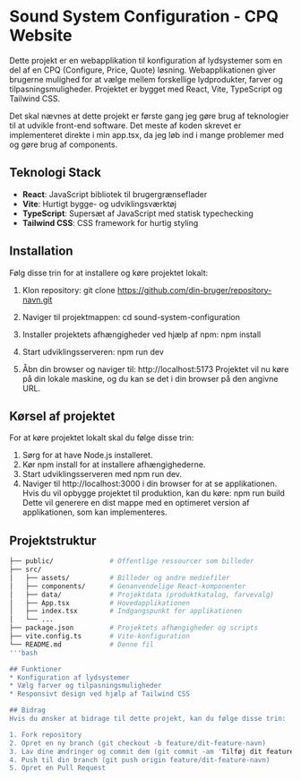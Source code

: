 # Sound System Configuration - CPQ Website

Dette projekt er en webapplikation til konfiguration af lydsystemer som en del af en CPQ (Configure, Price, Quote) løsning. Webapplikationen giver brugerne mulighed for at vælge mellem forskellige lydprodukter, farver og tilpasningsmuligheder. Projektet er bygget med React, Vite, TypeScript og Tailwind CSS.

Det skal nævnes at dette projekt er første gang jeg gøre brug af teknologier til at udvikle front-end software.
Det meste af koden skrevet er implementeret direkte i min app.tsx, da jeg løb ind i mange problemer med og gøre brug af components.

## Teknologi Stack
- **React**: JavaScript bibliotek til brugergrænseflader
- **Vite**: Hurtigt bygge- og udviklingsværktøj
- **TypeScript**: Supersæt af JavaScript med statisk typechecking
- **Tailwind CSS**: CSS framework for hurtig styling

## Installation

Følg disse trin for at installere og køre projektet lokalt:

1. Klon repository:
   git clone https://github.com/din-bruger/repository-navn.git

2. Naviger til projektmappen:
    cd sound-system-configuration

3. Installer projektets afhængigheder ved hjælp af npm: 
    npm install
    
4. Start udviklingsserveren:
    npm run dev

5. Åbn din browser og naviger til:
    http://localhost:5173
    Projektet vil nu køre på din lokale maskine, og du kan se det i din browser på den angivne URL.

## Kørsel af projektet
For at køre projektet lokalt skal du følge disse trin:

1. Sørg for at have Node.js installeret.
2. Kør npm install for at installere afhængighederne.
3. Start udviklingsserveren med npm run dev.
4. Naviger til http://localhost:3000 i din browser for at se applikationen.
Hvis du vil opbygge projektet til produktion, kan du køre:
  npm run build
Dette vil generere en dist mappe med en optimeret version af applikationen, som kan implementeres.

## Projektstruktur
```bash
├── public/              # Offentlige ressourcer som billeder
├── src/
│   ├── assets/          # Billeder og andre mediefiler
│   ├── components/      # Genanvendelige React-komponenter
│   ├── data/            # Projektdata (produktkatalog, farvevalg)
│   ├── App.tsx          # Hovedapplikationen
│   ├── index.tsx        # Indgangspunkt for applikationen
│   └── ...
├── package.json         # Projektets afhængigheder og scripts
├── vite.config.ts       # Vite-konfiguration
└── README.md            # Denne fil
'''bash

## Funktioner
* Konfiguration af lydsystemer
* Vælg farver og tilpasningsmuligheder
* Responsivt design ved hjælp af Tailwind CSS

## Bidrag
Hvis du ønsker at bidrage til dette projekt, kan du følge disse trin:

1. Fork repository
2. Opret en ny branch (git checkout -b feature/dit-feature-navn)
3. Lav dine ændringer og commit dem (git commit -am 'Tilføj dit feature')
4. Push til din branch (git push origin feature/dit-feature-navn)
5. Opret en Pull Request
